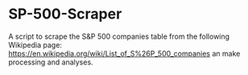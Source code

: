 # SP-500-Scraper
A script to scrape the S&amp;P 500 companies table from the following Wikipedia page: https://en.wikipedia.org/wiki/List_of_S%26P_500_companies an make processing and analyses.
